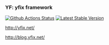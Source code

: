 ### YF: yfix framework

[![Github Actions Status](https://github.com/yfix/yf/actions/workflows/phpunit.yml/badge.svg)](https://github.com/yfix/yf/actions/workflows/phpunit.yml)
[![Latest Stable Version](https://img.shields.io/packagist/v/yfix/yf.svg)](https://packagist.org/packages/yfix/yf)

http://yfix.net/

http://blog.yfix.net/
